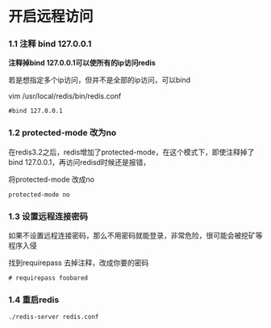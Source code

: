 # 开启远程访问

### 1.1 注释 bind 127.0.0.1

**注释掉bind 127.0.0.1可以使所有的ip访问redis**

若是想指定多个ip访问，但并不是全部的ip访问，可以bind

vim /usr/local/redis/bin/redis.conf

```
#bind 127.0.0.1
```

### 1.2 protected-mode 改为no

在redis3.2之后，redis增加了protected-mode，在这个模式下，即使注释掉了bind 127.0.0.1，再访问redisd时候还是报错，

将protected-mode 改成no

 ```
protected-mode no
 ```

### 1.3 设置远程连接密码

如果不设置远程连接密码，那么不用密码就能登录，非常危险，很可能会被挖矿等程序入侵

找到requirepass 去掉注释，改成你要的密码

```
# requirepass foobared
```

### 1.4 重启redis

```
./redis-server redis.conf
```

